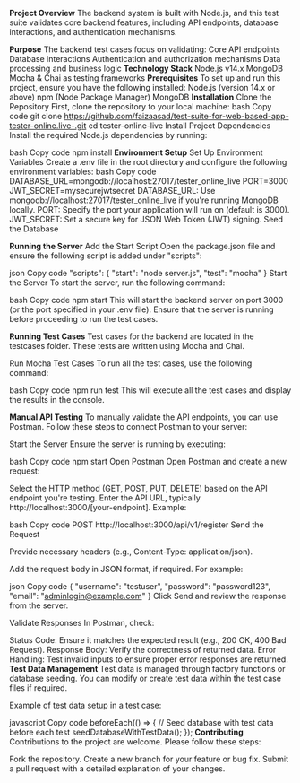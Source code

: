 **Project Overview**
The backend system is built with Node.js, and this test suite validates core backend features, including API endpoints, database interactions, and authentication mechanisms.

**Purpose**
The backend test cases focus on validating:
Core API endpoints
Database interactions
Authentication and authorization mechanisms
Data processing and business logic
**Technology Stack**
Node.js v14.x
MongoDB
Mocha & Chai as testing frameworks
**Prerequisites**
To set up and run this project, ensure you have the following installed:
Node.js (version 14.x or above)
npm (Node Package Manager)
MongoDB
**Installation**
Clone the Repository
First, clone the repository to your local machine:
bash
Copy code
git clone https://github.com/faizaasad/test-suite-for-web-based-app-tester-online.live-.git
cd tester-online-live
Install Project Dependencies
Install the required Node.js dependencies by running:

bash
Copy code
npm install
**Environment Setup**
Set Up Environment Variables
Create a .env file in the root directory and configure the following environment variables:
bash
Copy code
DATABASE_URL=mongodb://localhost:27017/tester_online_live
PORT=3000
JWT_SECRET=mysecurejwtsecret
DATABASE_URL: Use mongodb://localhost:27017/tester_online_live if you're running MongoDB locally.
PORT: Specify the port your application will run on (default is 3000).
JWT_SECRET: Set a secure key for JSON Web Token (JWT) signing.
Seed the Database

**Running the Server**
Add the Start Script
Open the package.json file and ensure the following script is added under "scripts":

json
Copy code
"scripts": {
  "start": "node server.js",
  "test": "mocha"
}
Start the Server
To start the server, run the following command:

bash
Copy code
npm start
This will start the backend server on port 3000 (or the port specified in your .env file). Ensure that the server is running before proceeding to run the test cases.

**Running Test Cases**
Test cases for the backend are located in the testcases folder. These tests are written using Mocha and Chai.

Run Mocha Test Cases
To run all the test cases, use the following command:

bash
Copy code
npm run test
This will execute all the test cases and display the results in the console.

**Manual API Testing**
To manually validate the API endpoints, you can use Postman. Follow these steps to connect Postman to your server:

Start the Server
Ensure the server is running by executing:

bash
Copy code
npm start
Open Postman
Open Postman and create a new request:

Select the HTTP method (GET, POST, PUT, DELETE) based on the API endpoint you're testing.
Enter the API URL, typically http://localhost:3000/[your-endpoint].
Example:

bash
Copy code
POST http://localhost:3000/api/v1/register
Send the Request

Provide necessary headers (e.g., Content-Type: application/json).

Add the request body in JSON format, if required. For example:

json
Copy code
{
  "username": "testuser",
  "password": "password123",
  "email": "adminlogin@example.com"
}
Click Send and review the response from the server.

Validate Responses
In Postman, check:

Status Code: Ensure it matches the expected result (e.g., 200 OK, 400 Bad Request).
Response Body: Verify the correctness of returned data.
Error Handling: Test invalid inputs to ensure proper error responses are returned.
**Test Data Management**
Test data is managed through factory functions or database seeding. You can modify or create test data within the test case files if required.

Example of test data setup in a test case:

javascript
Copy code
beforeEach(() => {
  // Seed database with test data before each test
  seedDatabaseWithTestData();
});
**Contributing**
Contributions to the project are welcome. Please follow these steps:

Fork the repository.
Create a new branch for your feature or bug fix.
Submit a pull request with a detailed explanation of your changes.
